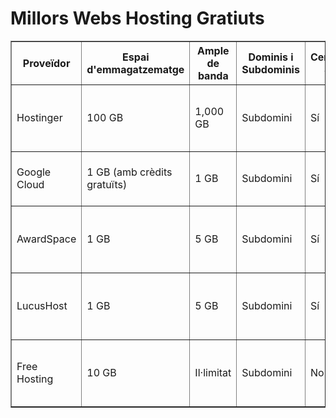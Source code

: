 # Millors Webs Hosting Gratiuts
<table border="1">
  <thead>
    <tr>
      <th>Proveïdor</th>
      <th>Espai d'emmagatzematge</th>
      <th>Ample de banda</th>
      <th>Dominis i Subdominis</th>
      <th>Certificat SSL</th>
      <th>Publicitat</th>
      <th>Altres Característiques</th>
      <th>Enllaç</th>
    </tr>
  </thead>
  <tbody>
    <tr>
      <td>Hostinger</td>
      <td>100 GB</td>
      <td>1,000 GB</td>
      <td>Subdomini</td>
      <td>Sí</td>
      <td>Sí</td>
      <td>CPanel, suport per CMS com WordPress, bases de dades MySQL</td>
      <td><a href="https://www.hostinger.com">Hostinger</a></td>
    </tr>
    <tr>
      <td>Google Cloud</td>
      <td>1 GB (amb crèdits gratuïts)</td>
      <td>1 GB</td>
      <td>Subdomini</td>
      <td>Sí</td>
      <td>No</td>
      <td>Prova gratuïta de crèdits per als serveis en núvol, incloent hosting</td>
      <td><a href="https://cloud.google.com">Google Cloud</a></td>
    </tr>
    <tr>
      <td>AwardSpace</td>
      <td>1 GB</td>
      <td>5 GB</td>
      <td>Subdomini</td>
      <td>Sí</td>
      <td>No</td>
      <td>Protecció anti-spam i antivirus, suport per a WordPress i Joomla</td>
      <td><a href="https://www.awardspace.com">AwardSpace</a></td>
    </tr>
    <tr>
      <td>LucusHost</td>
      <td>1 GB</td>
      <td>5 GB</td>
      <td>Subdomini</td>
      <td>Sí</td>
      <td>No</td>
      <td>CPanel, suport per a CMS com WordPress, Joomla, PrestaShop</td>
      <td><a href="https://www.lucushost.com">LucusHost</a></td>
    </tr>
    <tr>
      <td>Free Hosting</td>
      <td>10 GB</td>
      <td>Il·limitat</td>
      <td>Subdomini</td>
      <td>No</td>
      <td>Sí</td>
      <td>Suport per PHP, MySQL, instal·lacions automàtiques com WordPress</td>
      <td><a href="https://www.freehosting.com">Free Hosting</a></td>
    </tr>
  </tbody>
</table>

